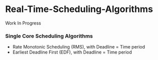 # Real-Time-Scheduling-Algorithms

Work In Progress

### Single Core Scheduling Algorithms
- Rate Monotonic Scheduling (RMS), with Deadline = Time period
- Earliest Deadline First (EDF), with Deadline = Time period
